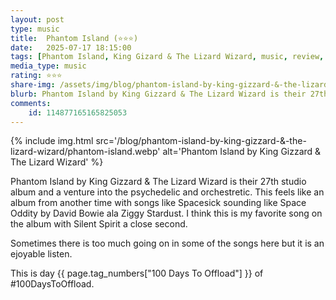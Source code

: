 ```yaml
---
layout: post
type: music
title:  Phantom Island (⭐⭐⭐)
date:   2025-07-17 18:15:00
tags: [Phantom Island, King Gizard & The Lizard Wizard, music, review, media, '100 Days To Offload']
media_type: music
rating: ⭐⭐⭐
share-img: /assets/img/blog/phantom-island-by-king-gizzard-&-the-lizard-wizard/phantom-island.webp
blurb: Phantom Island by King Gizzard & The Lizard Wizard is their 27th studio albumm and a venture into the psychedelic and orchestretic.
comments: 
    id: 114877165165825053
---
```


{% include img.html src='/blog/phantom-island-by-king-gizzard-&-the-lizard-wizard/phantom-island.webp' alt='Phantom Island by King Gizzard & The Lizard Wizard' %}

Phantom Island by King Gizzard & The Lizard Wizard is their 27th studio album and a venture into the psychedelic and orchestretic. This feels like an album from another time with songs like Spacesick sounding like Space Oddity by David Bowie ala Ziggy Stardust. I think this is my favorite song on the album with Silent Spirit a close second.

Sometimes there is too much going on in some of the songs here but it is an ejoyable listen.

This is day {{ page.tag_numbers["100 Days To Offload"] }}  of #100DaysToOffload.